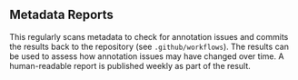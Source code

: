 ## Metadata Reports

This regularly scans metadata to check for annotation issues and commits the results back to the repository (see `.github/workflows`).
The results can be used to assess how annotation issues may have changed over time.
A human-readable report is published weekly as part of the result.
